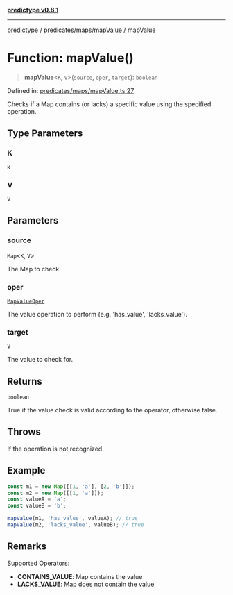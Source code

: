 [**predictype v0.8.1**](../../../../README.md)

***

[predictype](../../../../modules.md) / [predicates/maps/mapValue](../README.md) / mapValue

# Function: mapValue()

> **mapValue**\<`K`, `V`\>(`source`, `oper`, `target`): `boolean`

Defined in: [predicates/maps/mapValue.ts:27](https://github.com/maduhaime/predictype/blob/2310adbaccb6fbc00cdab8e345e79bd5b09e40f5/src/predicates/maps/mapValue.ts#L27)

Checks if a Map contains (or lacks) a specific value using the specified operation.

## Type Parameters

### K

`K`

### V

`V`

## Parameters

### source

`Map`\<`K`, `V`\>

The Map to check.

### oper

[`MapValueOper`](../../../../maps/enums/type-aliases/MapValueOper.md)

The value operation to perform (e.g. 'has_value', 'lacks_value').

### target

`V`

The value to check for.

## Returns

`boolean`

True if the value check is valid according to the operator, otherwise false.

## Throws

If the operation is not recognized.

## Example

```ts
const m1 = new Map([[1, 'a'], [2, 'b']]);
const m2 = new Map([[1, 'a']]);
const valueA = 'a';
const valueB = 'b';

mapValue(m1, 'has_value', valueA); // true
mapValue(m2, 'lacks_value', valueB); // true
```

## Remarks

Supported Operators:
- **CONTAINS_VALUE**: Map contains the value
- **LACKS_VALUE**: Map does not contain the value
